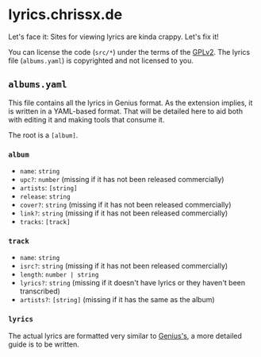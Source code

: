 # lyrics.chrissx.de

Let's face it: Sites for viewing lyrics are kinda crappy. Let's fix it!

You can license the code (`src/*`) under the terms of the
[GPLv2](https://www.gnu.org/licenses/old-licenses/gpl-2.0-standalone.html). The
lyrics file (`albums.yaml`) is copyrighted and not licensed to you.

## `albums.yaml`

This file contains all the lyrics in Genius format. As the extension implies, it
is written in a YAML-based format. That will be detailed here to aid both with
editing it and making tools that consume it.

The root is a `[album]`.

### `album`

- `name`: `string`
- `upc?`: `number` (missing if it has not been released commercially)
- `artists`: `[string]`
- `release`: `string`
- `cover?`: `string` (missing if it has not been released commercially)
- `link?`: `string` (missing if it has not been released commercially)
- `tracks`: `[track]`

### `track`

- `name`: `string`
- `isrc?`: `string` (missing if it has not been released commercially)
- `length`: `number | string`
- `lyrics?`: `string` (missing if it doesn't have lyrics or they haven't been transcribed)
- `artists?`: `[string]` (missing if it has the same as the album)

### `lyrics`

The actual lyrics are formatted very similar to
[Genius's](https://genius.com/Genius-how-to-add-songs-to-genius-annotated), a
more detailed guide is to be written.

